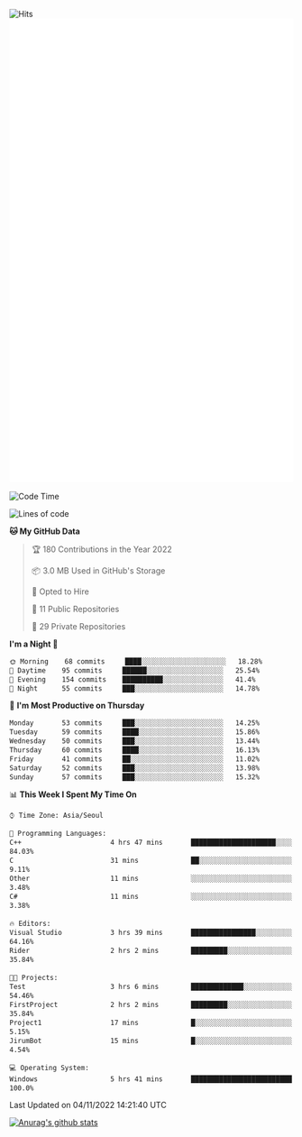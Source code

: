 ![Hits](https://hits.seeyoufarm.com/api/count/incr/badge.svg?url=https%3A%2F%2Fgithub.com%2Fkokose1234&count_bg=%2379C83D&title_bg=%23555555&icon=apple.svg&icon_color=%23E7E7E7&title=hits&edge_flat=false)
<br/>
![Metrics](https://github.com/kokose1234/kokose1234/blob/main/github-metrics.svg)

<!--START_SECTION:waka-->
![Code Time](http://img.shields.io/badge/Code%20Time-709%20hrs%2054%20mins-blue)

![Lines of code](https://img.shields.io/badge/From%20Hello%20World%20I%27ve%20Written-901%20Thousand%20lines%20of%20code-blue)

**🐱 My GitHub Data** 

> 🏆 180 Contributions in the Year 2022
 > 
> 📦 3.0 MB Used in GitHub's Storage 
 > 
> 💼 Opted to Hire
 > 
> 📜 11 Public Repositories 
 > 
> 🔑 29 Private Repositories  
 > 
**I'm a Night 🦉** 

```text
🌞 Morning    68 commits     ████░░░░░░░░░░░░░░░░░░░░░   18.28% 
🌆 Daytime    95 commits     ██████░░░░░░░░░░░░░░░░░░░   25.54% 
🌃 Evening    154 commits    ██████████░░░░░░░░░░░░░░░   41.4% 
🌙 Night      55 commits     ███░░░░░░░░░░░░░░░░░░░░░░   14.78%

```
📅 **I'm Most Productive on Thursday** 

```text
Monday       53 commits     ███░░░░░░░░░░░░░░░░░░░░░░   14.25% 
Tuesday      59 commits     ████░░░░░░░░░░░░░░░░░░░░░   15.86% 
Wednesday    50 commits     ███░░░░░░░░░░░░░░░░░░░░░░   13.44% 
Thursday     60 commits     ████░░░░░░░░░░░░░░░░░░░░░   16.13% 
Friday       41 commits     ██░░░░░░░░░░░░░░░░░░░░░░░   11.02% 
Saturday     52 commits     ███░░░░░░░░░░░░░░░░░░░░░░   13.98% 
Sunday       57 commits     ███░░░░░░░░░░░░░░░░░░░░░░   15.32%

```


📊 **This Week I Spent My Time On** 

```text
⌚︎ Time Zone: Asia/Seoul

💬 Programming Languages: 
C++                      4 hrs 47 mins       █████████████████████░░░░   84.03% 
C                        31 mins             ██░░░░░░░░░░░░░░░░░░░░░░░   9.11% 
Other                    11 mins             ░░░░░░░░░░░░░░░░░░░░░░░░░   3.48% 
C#                       11 mins             ░░░░░░░░░░░░░░░░░░░░░░░░░   3.38%

🔥 Editors: 
Visual Studio            3 hrs 39 mins       ████████████████░░░░░░░░░   64.16% 
Rider                    2 hrs 2 mins        █████████░░░░░░░░░░░░░░░░   35.84%

🐱‍💻 Projects: 
Test                     3 hrs 6 mins        █████████████░░░░░░░░░░░░   54.46% 
FirstProject             2 hrs 2 mins        █████████░░░░░░░░░░░░░░░░   35.84% 
Project1                 17 mins             █░░░░░░░░░░░░░░░░░░░░░░░░   5.15% 
JirumBot                 15 mins             █░░░░░░░░░░░░░░░░░░░░░░░░   4.54%

💻 Operating System: 
Windows                  5 hrs 41 mins       █████████████████████████   100.0%

```


 Last Updated on 04/11/2022 14:21:40 UTC
<!--END_SECTION:waka-->

[![Anurag's github stats](https://github-readme-stats.vercel.app/api?username=kokose1234&theme=dracula)](https://github.com/anuraghazra/github-readme-stats)



	
